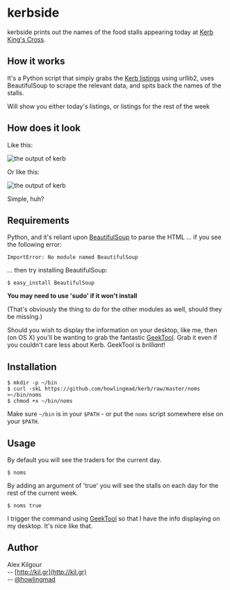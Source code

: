 kerbside
==========
kerbside prints out the names of the food stalls appearing today at [Kerb King's Cross](http://www.kerbfood.com/kings-cross/).
	
	
How it works
------------
It's a Python script that simply grabs the [Kerb listings](http://www.kerbfood.com/kings-cross/) using urllib2, uses BeautifulSoup to scrape the relevant data, and spits back the names of the stalls.

Will show you either today's listings, or listings for the rest of the week
	
	
How does it look
----------------
Like this:

![the output of kerb](https://github.com/downloads/howlingmad/kerb/nom.png)

Or like this:

![the output of kerb](https://github.com/downloads/howlingmad/kerb/noms.png)
	
Simple, huh?


Requirements
------------
Python, and it's reliant upon [BeautifulSoup](http://www.crummy.com/software/BeautifulSoup/) to parse the HTML … if you see the following error:

	ImportError: No module named BeautifulSoup

… then try installing BeautifulSoup:

	$ easy_install BeautifulSoup

**You may need to use 'sudo' if it won't install**

(That's obviously the thing to do for the other modules as well, should they be missing.)

Should you wish to display the information on your desktop, like me, then (on OS X) you'll be wanting to grab the fantastic [GeekTool](http://projects.tynsoe.org/en/geektool/). Grab it even if you couldn't care less about Kerb. GeekTool is *brilliant*!
	
	
Installation
------------
	$ mkdir -p ~/bin
	$ curl -skL https://github.com/howlingmad/kerb/raw/master/noms >~/bin/noms
	$ chmod +x ~/bin/noms
	
Make sure `~/bin` is in your `$PATH` - or put the `noms` script somewhere else on your `$PATH`.
	
	
Usage
-----
By default you will see the traders for the current day.

	$ noms

By adding an argument of 'true' you will see the stalls on each day for the rest of the current week.

	$ noms true
	
I trigger the command using [GeekTool](http://projects.tynsoe.org/en/geektool/) so that I have the info displaying on my desktop. It's nice like that.
	
	
Author
------
Alex Kilgour   
-- [http://kil.gr](http://kil.gr)   
-- [@howlingmad](http://twitter.com/howlingmad)